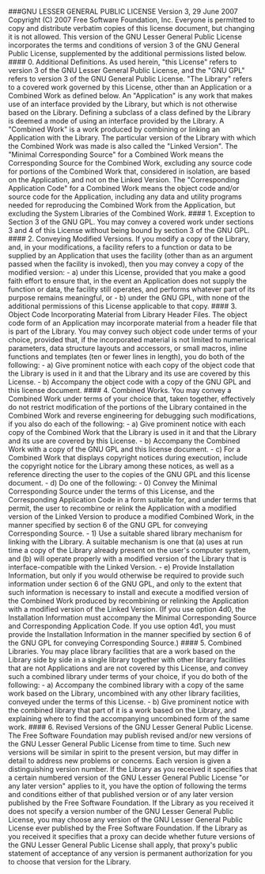 ###GNU LESSER GENERAL PUBLIC LICENSE Version 3, 29 June 2007 Copyright (C) 2007 Free Software Foundation, Inc. Everyone is permitted to copy and distribute verbatim copies of this license document, but changing it is not allowed. This version of the GNU Lesser General Public License incorporates the terms and conditions of version 3 of the GNU General Public License, supplemented by the additional permissions listed below. #### 0. Additional Definitions. As used herein, "this License" refers to version 3 of the GNU Lesser General Public License, and the "GNU GPL" refers to version 3 of the GNU General Public License. "The Library" refers to a covered work governed by this License, other than an Application or a Combined Work as defined below. An "Application" is any work that makes use of an interface provided by the Library, but which is not otherwise based on the Library. Defining a subclass of a class defined by the Library is deemed a mode of using an interface provided by the Library. A "Combined Work" is a work produced by combining or linking an Application with the Library. The particular version of the Library with which the Combined Work was made is also called the "Linked Version". The "Minimal Corresponding Source" for a Combined Work means the Corresponding Source for the Combined Work, excluding any source code for portions of the Combined Work that, considered in isolation, are based on the Application, and not on the Linked Version. The "Corresponding Application Code" for a Combined Work means the object code and/or source code for the Application, including any data and utility programs needed for reproducing the Combined Work from the Application, but excluding the System Libraries of the Combined Work. #### 1. Exception to Section 3 of the GNU GPL. You may convey a covered work under sections 3 and 4 of this License without being bound by section 3 of the GNU GPL. #### 2. Conveying Modified Versions. If you modify a copy of the Library, and, in your modifications, a facility refers to a function or data to be supplied by an Application that uses the facility (other than as an argument passed when the facility is invoked), then you may convey a copy of the modified version: - a) under this License, provided that you make a good faith effort to ensure that, in the event an Application does not supply the function or data, the facility still operates, and performs whatever part of its purpose remains meaningful, or - b) under the GNU GPL, with none of the additional permissions of this License applicable to that copy. #### 3. Object Code Incorporating Material from Library Header Files. The object code form of an Application may incorporate material from a header file that is part of the Library. You may convey such object code under terms of your choice, provided that, if the incorporated material is not limited to numerical parameters, data structure layouts and accessors, or small macros, inline functions and templates (ten or fewer lines in length), you do both of the following: - a) Give prominent notice with each copy of the object code that the Library is used in it and that the Library and its use are covered by this License. - b) Accompany the object code with a copy of the GNU GPL and this license document. #### 4. Combined Works. You may convey a Combined Work under terms of your choice that, taken together, effectively do not restrict modification of the portions of the Library contained in the Combined Work and reverse engineering for debugging such modifications, if you also do each of the following: - a) Give prominent notice with each copy of the Combined Work that the Library is used in it and that the Library and its use are covered by this License. - b) Accompany the Combined Work with a copy of the GNU GPL and this license document. - c) For a Combined Work that displays copyright notices during execution, include the copyright notice for the Library among these notices, as well as a reference directing the user to the copies of the GNU GPL and this license document. - d) Do one of the following: - 0) Convey the Minimal Corresponding Source under the terms of this License, and the Corresponding Application Code in a form suitable for, and under terms that permit, the user to recombine or relink the Application with a modified version of the Linked Version to produce a modified Combined Work, in the manner specified by section 6 of the GNU GPL for conveying Corresponding Source. - 1) Use a suitable shared library mechanism for linking with the Library. A suitable mechanism is one that (a) uses at run time a copy of the Library already present on the user's computer system, and (b) will operate properly with a modified version of the Library that is interface-compatible with the Linked Version. - e) Provide Installation Information, but only if you would otherwise be required to provide such information under section 6 of the GNU GPL, and only to the extent that such information is necessary to install and execute a modified version of the Combined Work produced by recombining or relinking the Application with a modified version of the Linked Version. (If you use option 4d0, the Installation Information must accompany the Minimal Corresponding Source and Corresponding Application Code. If you use option 4d1, you must provide the Installation Information in the manner specified by section 6 of the GNU GPL for conveying Corresponding Source.) #### 5. Combined Libraries. You may place library facilities that are a work based on the Library side by side in a single library together with other library facilities that are not Applications and are not covered by this License, and convey such a combined library under terms of your choice, if you do both of the following: - a) Accompany the combined library with a copy of the same work based on the Library, uncombined with any other library facilities, conveyed under the terms of this License. - b) Give prominent notice with the combined library that part of it is a work based on the Library, and explaining where to find the accompanying uncombined form of the same work. #### 6. Revised Versions of the GNU Lesser General Public License. The Free Software Foundation may publish revised and/or new versions of the GNU Lesser General Public License from time to time. Such new versions will be similar in spirit to the present version, but may differ in detail to address new problems or concerns. Each version is given a distinguishing version number. If the Library as you received it specifies that a certain numbered version of the GNU Lesser General Public License "or any later version" applies to it, you have the option of following the terms and conditions either of that published version or of any later version published by the Free Software Foundation. If the Library as you received it does not specify a version number of the GNU Lesser General Public License, you may choose any version of the GNU Lesser General Public License ever published by the Free Software Foundation. If the Library as you received it specifies that a proxy can decide whether future versions of the GNU Lesser General Public License shall apply, that proxy's public statement of acceptance of any version is permanent authorization for you to choose that version for the Library.
